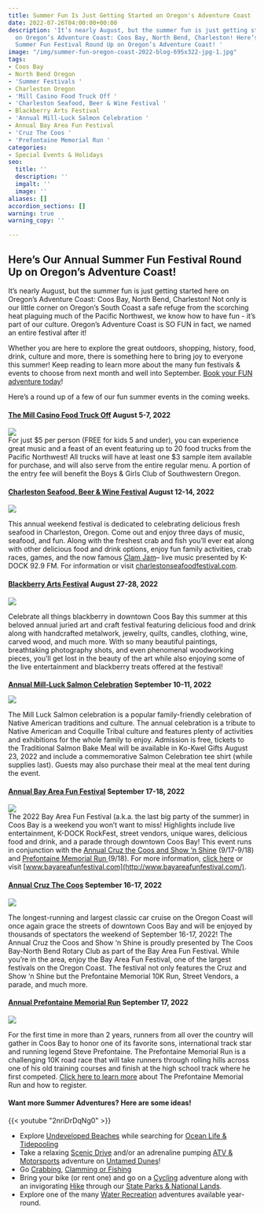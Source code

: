 ```yaml
---
title: Summer Fun Is Just Getting Started on Oregon's Adventure Coast
date: 2022-07-26T04:00:00+00:00
description: 'It’s nearly August, but the summer fun is just getting started here
  on Oregon’s Adventure Coast: Coos Bay, North Bend, Charleston! Here’s Our Annual
  Summer Fun Festival Round Up on Oregon’s Adventure Coast! '
image: "/img/summer-fun-oregon-coast-2022-blog-695x322-jpg-1.jpg"
tags:
- Coos Bay
- North Bend Oregon
- 'Summer Festivals '
- Charleston Oregon
- 'Mill Casino Food Truck Off '
- 'Charleston Seafood, Beer & Wine Festival '
- Blackberry Arts Festival
- 'Annual Mill-Luck Salmon Celebration '
- Annual Bay Area Fun Festival
- 'Cruz The Coos '
- 'Prefontaine Memorial Run '
categories:
- Special Events & Holidays
seo:
  title: ''
  description: ''
  imgalt: ''
  image: ''
aliases: []
accordion_sections: []
warning: true
warning_copy: ''

---
```

## Here’s Our Annual Summer Fun Festival Round Up on Oregon’s Adventure Coast!

  
It’s nearly August, but the summer fun is just getting started here on Oregon’s Adventure Coast: Coos Bay, North Bend, Charleston! Not only is our little corner on Oregon’s South Coast a safe refuge from the scorching heat plaguing much of the Pacific Northwest, we know how to have fun - it’s part of our culture. Oregon’s Adventure Coast is SO FUN in fact, we named an entire festival after it!

Whether you are here to explore the great outdoors, shopping, history, food, drink, culture and more, there is something here to bring joy to everyone this summer! Keep reading to learn more about the many fun festivals & events to choose from next month and well into September. [Book your FUN adventure today](https://www.oregonsadventurecoast.com/adventures/)!

Here’s a round up of a few of our fun summer events in the coming weeks.

#### [**The Mill Casino Food Truck Off**](https://www.oregonsadventurecoast.com/event/the-mill-casino-food-truck-off/) **August 5-7, 2022**

![](/img/mill-casino-food-truck-off-oregon-coast-2022-blog-695x322-jpg.jpg)  
For just $5 per person (FREE for kids 5 and under), you can experience great music and a feast of an event featuring up to 20 food trucks from the Pacific Northwest! All trucks will have at least one $3 sample item available for purchase, and will also serve from the entire regular menu. A portion of the entry fee will benefit the Boys & Girls Club of Southwestern Oregon.

#### [**Charleston Seafood, Beer & Wine Festival**](https://charlestonseafoodfestival.com/?fbclid=IwAR3YJMmRH_PcKLbihljbiproYCpggIxcuG5PGUY24aYH32n5Q-84zzX_auk) **August 12-14, 2022**

![](/img/blackberry-arts-festival-oregon-coast-2022-blog-695x322-jpg-1.jpg)

This annual weekend festival is dedicated to celebrating delicious fresh seafood in Charleston, Oregon. Come out and enjoy three days of music, seafood, and fun. Along with the freshest crab and fish you’ll ever eat along with other delicious food and drink options, enjoy fun family activities, crab races, games, and the now famous [Clam Jam](http://charlestonseafoodfestival.com/k-dock-92-9-clam-jam/)– live music presented by K-DOCK 92.9 FM. For information or visit [charlestonseafoodfestival.com](http://charlestonseafoodfestival.com/).

#### [**Blackberry Arts Festival**](https://www.oregonsadventurecoast.com/event/annual-blackberry-arts-festival/) **August 27-28, 2022**

![](/img/blackberry-arts-festival-oregon-coast-2022-blog-695x322-jpg.jpg)

Celebrate all things blackberry in downtown Coos Bay this summer at this beloved annual juried art and craft festival featuring delicious food and drink along with handcrafted metalwork, jewelry, quilts, candles, clothing, wine, carved wood, and much more. With so many beautiful paintings, breathtaking photography shots, and even phenomenal woodworking pieces, you’ll get lost in the beauty of the art while also enjoying some of the live entertainment and blackberry treats offered at the festival!

####   
[**Annual Mill-Luck Salmon Celebration**](https://www.oregonsadventurecoast.com/event/mill-luck-salmon-celebration/) **September 10-11, 2022**

![](/img/salmon-celebration-large.jpg)

The Mill Luck Salmon celebration is a popular family-friendly celebration of Native American traditions and culture. The annual celebration is a tribute to Native American and Coquille Tribal culture and features plenty of activities and exhibitions for the whole family to enjoy. Admission is free, tickets to the Traditional Salmon Bake Meal will be available in Ko-Kwel Gifts August 23, 2022 and include a commemorative Salmon Celebration tee shirt (while supplies last). Guests may also purchase their meal at the meal tent during the event.

#### [**Annual Bay Area Fun Festival**](https://www.oregonsadventurecoast.com/event/annual-bay-area-fun-festival/) **September 17-18, 2022**

![](/img/bay-area-fun-festival-oregon-coast-2022-blog-695x322-jpg.jpg)  
The 2022 Bay Area Fun Festival (a.k.a. the last big party of the summer) in Coos Bay is a weekend you won’t want to miss! Highlights include live entertainment, K-DOCK RockFest, street vendors, unique wares, delicious food and drink, and a parade through downtown Coos Bay! This event runs in conjunction with the [Annual Cruz the Coos and Show ‘n Shine](https://www.oregonsadventurecoast.com/event/annual-cruz-the-coos/) (9/17-9/18) and [Prefontaine Memorial Run ](https://prefontainerun.com/)(9/18). For more information, [click here](https://www.oregonsadventurecoast.com/event/annual-bay-area-fun-festival/) or visit [www.bayareafunfestival.com](http://www.bayareafunfestival.com/).

#### [**Annual Cruz The Coos**](https://www.oregonsadventurecoast.com/event/annual-cruz-the-coos/) **September 16-17, 2022**

![](/img/cruz-the-coos-bay-area-fun-festival-oregon-coast-2022-blog-695x322-jpg.jpg)

The longest-running and largest classic car cruise on the Oregon Coast will once again grace the streets of downtown Coos Bay and will be enjoyed by thousands of spectators the weekend of September 16-17, 2022! The Annual Cruz the Coos and Show ‘n Shine is proudly presented by The Coos Bay-North Bend Rotary Club as part of the Bay Area Fun Festival. While you’re in the area, enjoy the Bay Area Fun Festival, one of the largest festivals on the Oregon Coast. The festival not only features the Cruz and Show ‘n Shine but the Prefontaine Memorial 10K Run, Street Vendors, a parade, and much more.

#### [**Annual Prefontaine Memorial Run**](https://www.oregonsadventurecoast.com/event/annual-prefontaine-memorial-run/) **September 17, 2022**

![](/img/prefontaine-run-bay-area-fun-festival-oregon-coast-2022-blog-695x322-jpg.jpg)

For the first time in more than 2 years, runners from all over the country will gather in Coos Bay to honor one of its favorite sons, international track star and running legend Steve Prefontaine. The Prefontaine Memorial Run is a challenging 10K road race that will take runners through rolling hills across one of his old training courses and finish at the high school track where he first competed. [Click here to learn more](https://www.oregonsadventurecoast.com/event/annual-prefontaine-memorial-run/) about The Prefontaine Memorial Run and how to register.

#### **Want more Summer Adventures? Here are some ideas!**

{{< youtube "2nriDrDqNg0" >}}

* Explore [Undeveloped Beaches](https://www.oregonsadventurecoast.com/undeveloped-beaches) while searching for [Ocean Life & Tidepooling](https://www.oregonsadventurecoast.com/ocean-life-and-tidepooling)
* Take a relaxing [Scenic Drive](https://www.oregonsadventurecoast.com/scenic-drives) and/or an adrenaline pumping [ATV & Motorsports](https://www.oregonsadventurecoast.com/atv-motorsports) adventure on [Untamed Dunes](https://www.oregonsadventurecoast.com/untamed-dunes)!
* Go [Crabbing](https://www.oregonsadventurecoast.com/crabbing-clamming), [Clamming or ](https://www.oregonsadventurecoast.com/clamming)[Fishing](https://www.oregonsadventurecoast.com/fishing)
* Bring your bike (or rent one) and go on a [Cycling](https://www.oregonsadventurecoast.com/cycling) adventure along with an invigorating [Hike](https://www.oregonsadventurecoast.com/hiking-walking) through our [State Parks & National Lands](https://www.oregonsadventurecoast.com/state-parks-and-national-lands).
* Explore one of the many [Water Recreation](https://www.oregonsadventurecoast.com/water-recreation) adventures available year-round.